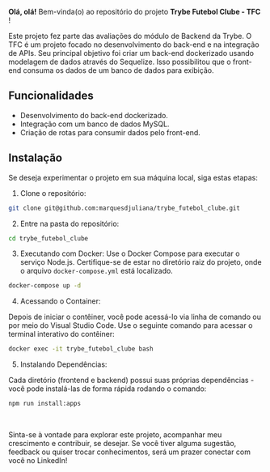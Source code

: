 
**Olá, olá!** Bem-vinda(o) ao repositório do projeto **Trybe Futebol Clube - TFC** !

Este projeto fez parte das avaliações do módulo de Backend da Trybe. 
O TFC é um projeto focado no desenvolvimento do back-end e na integração de APIs. Seu principal objetivo foi criar um back-end dockerizado usando modelagem de dados através do Sequelize. Isso possibilitou que o front-end consuma os dados de um banco de dados para exibição.

## Funcionalidades

- Desenvolvimento do back-end dockerizado.
- Integração com um banco de dados MySQL.
- Criação de rotas para consumir dados pelo front-end.

## Instalação
Se deseja experimentar o projeto em sua máquina local, siga estas etapas:

1. Clone o repositório:
```sh
git clone git@github.com:marquesdjuliana/trybe_futebol_clube.git
```
2. Entre na pasta do repositório:
```sh
cd trybe_futebol_clube 
```
3. Executando com Docker:
Use o Docker Compose para executar o serviço Node.js. Certifique-se de estar no diretório raiz do projeto, onde o arquivo `docker-compose.yml` está localizado.
```sh
docker-compose up -d
```
4. Acessando o Container:

Depois de iniciar o contêiner, você pode acessá-lo via linha de comando ou por meio do Visual Studio Code. Use o seguinte comando para acessar o terminal interativo do contêiner:
```sh
docker exec -it trybe_futebol_clube bash
```
5. Instalando Dependências:
   
Cada diretório (frontend e backend) possui suas próprias dependências - você pode instalá-las de forma rápida rodando o comando:
```sh
npm run install:apps
```
<br>


Sinta-se à vontade para explorar este projeto, acompanhar meu crescimento e contribuir, se desejar. Se você tiver alguma sugestão, feedback ou quiser trocar conhecimentos, será um prazer conectar com você no LinkedIn!


